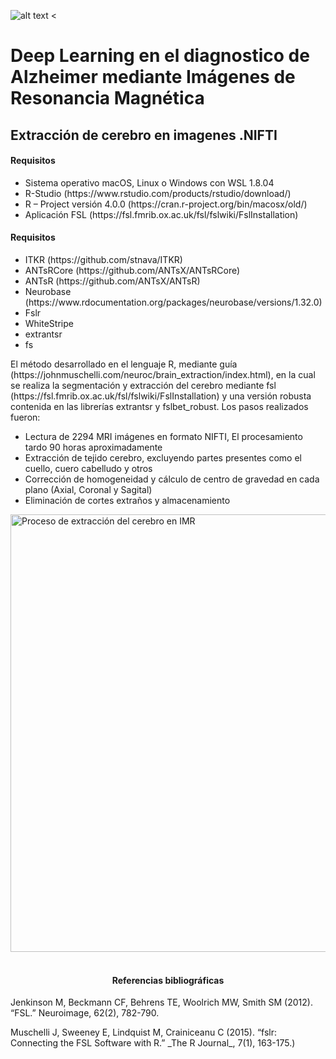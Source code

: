 ![alt text <](https://raw.githubusercontent.com/juadaves91/unir-tfm-alzheimer-diagnostic-deep-learning/main/Recursos/Imagenes/Unir_2021_logo.svg)

<div>
<h1>Deep Learning en el diagnostico de Alzheimer mediante Imágenes de Resonancia Magnética</h1>

<h2>Extracción de cerebro en imagenes .NIFTI</h2>

<h4>Requisitos</h4>
<ul>
<li>Sistema operativo macOS, Linux o Windows con WSL 1.8.04</li>
<li>R-Studio (https://www.rstudio.com/products/rstudio/download/)</li>
<li>R – Project versión 4.0.0 (https://cran.r-project.org/bin/macosx/old/)</li>
<li>Aplicación FSL (https://fsl.fmrib.ox.ac.uk/fsl/fslwiki/FslInstallation)</li>
</ul>

<h4>Requisitos</h4>
<ul>
<li>ITKR (https://github.com/stnava/ITKR)</li>
<li>ANTsRCore (https://github.com/ANTsX/ANTsRCore)</li>
<li>ANTsR (https://github.com/ANTsX/ANTsR)</li>
<li>Neurobase (https://www.rdocumentation.org/packages/neurobase/versions/1.32.0)</li>
<li>Fslr</li>
<li>WhiteStripe</li>
<li>extrantsr</li>
<li>fs</li>
</ul>

<p>
El método desarrollado en el lenguaje R, mediante guía (https://johnmuschelli.com/neuroc/brain_extraction/index.html), en la cual se realiza la segmentación y extracción del cerebro mediante fsl
(https://fsl.fmrib.ox.ac.uk/fsl/fslwiki/FslInstallation) y una versión robusta contenida en las librerías extrantsr y fslbet_robust. Los pasos realizados fueron:
</p>

<ul>
<li>Lectura de 2294 MRI imágenes en formato NIFTI, El procesamiento tardo 90 horas aproximadamente</li>
<li>Extracción de tejido cerebro, excluyendo partes presentes como el cuello, cuero cabelludo y otros</li>
<li>Corrección de homogeneidad y cálculo de centro de gravedad en cada plano (Axial, Coronal y Sagital)</li>
<li>Eliminación de cortes extraños y almacenamiento</li>
</ul>
</div>

<div>
<img
src="https://github.com/juadaves91/unir-tfm-alzheimer-diagnostic-deep-learning/blob/9c3594927eda053dd967026fbf8693584e7f9408/Recursos/Imagenes/Extraccion_cerebro.PNG"
width="1100"
height="700"
alt="Proceso de extracción del cerebro en IMR"
/>
</div>


<br/>
<div>  
<h4 style="text-align:center">Referencias bibliográficas</h4>  
<p>
Jenkinson M, Beckmann CF, Behrens TE, Woolrich MW, Smith SM (2012). “FSL.” Neuroimage, 62(2), 782-790.
</p>
<p>
Muschelli J, Sweeney E, Lindquist M, Crainiceanu C (2015). “fslr: Connecting the FSL Software with R.” _The R Journal_, 7(1), 163-175.)
</p>
</div>
